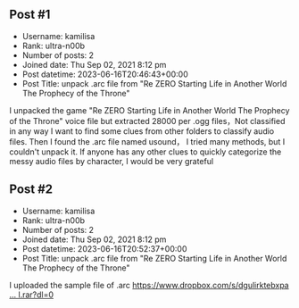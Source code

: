 ## Post #1
- Username: kamilisa
- Rank: ultra-n00b
- Number of posts: 2
- Joined date: Thu Sep 02, 2021 8:12 pm
- Post datetime: 2023-06-16T20:46:43+00:00
- Post Title: unpack .arc file from "Re ZERO Starting Life in Another World The Prophecy of the Throne"

I unpacked the game "Re ZERO Starting Life in Another World The Prophecy of the Throne" voice file
but extracted 28000 per .ogg files，Not classified in any way 
I want to find some clues from other folders to classify audio files.
Then I found the .arc file named usound，
I tried many methods, but I couldn't unpack it.
If anyone has any other clues to quickly categorize the messy audio files by character, I would be very grateful
## Post #2
- Username: kamilisa
- Rank: ultra-n00b
- Number of posts: 2
- Joined date: Thu Sep 02, 2021 8:12 pm
- Post datetime: 2023-06-16T20:52:37+00:00
- Post Title: unpack .arc file from "Re ZERO Starting Life in Another World The Prophecy of the Throne"

I uploaded the sample file of .arc
[https://www.dropbox.com/s/dgulirktebxpa ... l.rar?dl=0](https://www.dropbox.com/s/dgulirktebxpaoo/vowel.rar?dl=0)
